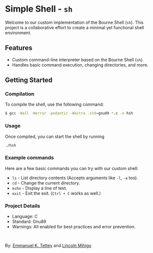 # Simple Shell - `sh`

Welcome to our custom implementation of the Bourne Shell (`sh`). This project is a collaborative effort to create a minimal yet functional shell environment.

## Features
- Custom command-line interpreter based on the Bourne Shell (`sh`).
- Handles basic command execution, changing directories, and more.

## Getting Started

### Compilation
To compile the shell, use the following command:
```bash
$ gcc -Wall -Werror -pedantic -Wextra -std=gnu89 *.c -o hsh
```
### Usage
Once compiled, you can start the shell by running
```bash
./hsh
```
### Example commands
Here are a few basic commands you can try with our custom shell:
- `ls` - List directory contents (Accepts arguments like `-l`, `-a` too).
- `cd` - Change the current directory.
- `echo` - Display a line of text.
- `exit` - Exit the exit. (`Ctrl + C` works as well.)
### Project Details
- Language: C
- Standard: Gnu89
- Warnings: All enabled for best practices and error prevention.

<br>

By: [Emmanuel K. Tettey](https://github.com/anuelt2) and [Lincoln Mihigo](https://github.com/LinMihigo)

